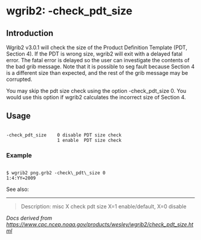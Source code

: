 # wgrib2: -check_pdt_size

## Introduction

Wgrib2 v3.0.1 will check the size of the Product Definition Template (PDT, Section 4).
If the PDT is wrong size, wgrib2 will exit with a delayed fatal error. The fatal
error is delayed so the user can investigate the contents of the bad grib message.
Note that it is possible to seg fault because Section 4 is a different size than
expected, and the rest of the grib message may be corrupted.

You may skip the pdt size check using the option -check_pdt_size 0.
You would use this option if wgrib2 calculates the incorrect size of Section 4.

## Usage

```

-check_pdt_size    0 disable PDT size check
                   1 enable  PDT size check

```

### Example

```

$ wgrib2 png.grb2 -check\_pdt\_size 0
1:4:YY=2009

```

See also:

---

> Description: misc X check pdt size X=1 enable/default, X=0 disable

_Docs derived from <https://www.cpc.ncep.noaa.gov/products/wesley/wgrib2/check_pdt_size.html>_
